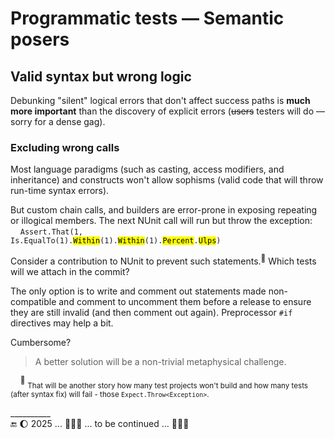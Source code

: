 # Programmatic tests &mdash; Semantic posers

## Valid syntax but wrong logic

Debunking "silent" logical errors that don't affect success paths is **much more important** than the discovery of explicit errors (<s>users</s> testers will do &mdash; sorry for a dense gag).

### Excluding wrong calls

Most language paradigms (such as casting, access modifiers, and inheritance) and constructs won't allow sophisms (valid code that will throw run-time syntax errors). 

But custom chain calls, and builders are error-prone in exposing repeating or illogical members. The next NUnit call will run but throw the exception:\
&nbsp;&nbsp;&nbsp;&nbsp;<code>Assert.That(1, Is.EqualTo(1).<mark>Within</mark>(1).<mark>Within</mark>(1).<mark>Percent</mark>.<mark>Ulps</mark>)</code>

Consider a contribution to NUnit to prevent such statements.<sup>🙋</sup> Which tests will we attach in the commit?

The only option is to write and comment out statements made non-compatible and comment to uncomment them before a release to ensure they are still invalid (and then comment out again). Preprocessor `#if` directives may help a bit.

Cumbersome?

> A better solution will be a non-trivial metaphysical challenge.

&nbsp;&nbsp;&nbsp;&nbsp;<sup>🙋</sup> <sub>That will be another story how many test projects won't build and how many tests (after syntax fix) will fail - those `Expect.Throw<Exception>`.</sub>

\__________\
🔚 🌔 2025 ... 🚧🚧🚧 ... to be continued ... 🚧🚧🚧
